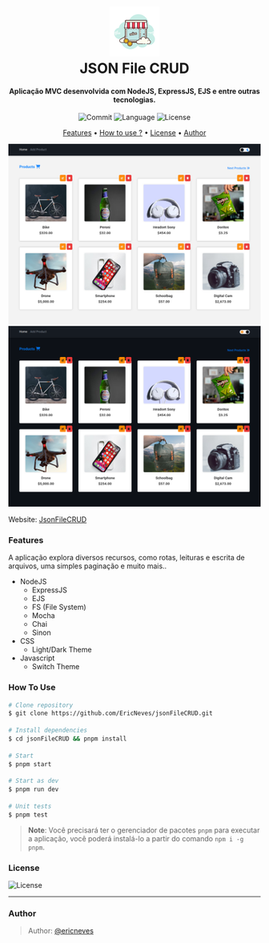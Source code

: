 
<h1 align="center">
  <br>
  <img src=".github/icon.png">
  <br>
  JSON File CRUD 
  <br>
</h1>

<h4 align="center">Aplicação MVC desenvolvida com NodeJS, ExpressJS, EJS e entre outras tecnologias.</h4>

<p align="center">
  <img src="https://img.shields.io/github/last-commit/ericneves/jsonFileCRUD?style=flat-square" alt="Commit">
  <img src="https://img.shields.io/github/languages/top/ericneves/jsonFileCRUD?color=orange&style=flat-square" alt="Language">
  <img src="https://img.shields.io/github/license/ericneves/jsonfileCRUD?style=flat-square&logo=github" alt="License">
</p>

<p align="center">
  <a href="#features">Features</a> •
  <a href="#how-to-use">How to use ?</a> •
  <a href="#license">License</a> •
  <a href="#author">Author</a>
</p>

![screenshot](.github/screenshotA.png)
![screenshot](.github/screenshotB.png)

Website: [JsonFileCRUD](https://jsonfilecrud.onrender.com/)

### Features

A aplicação explora diversos recursos, como rotas, leituras e escrita de arquivos, uma simples paginação e muito mais..

* NodeJS
  - ExpressJS
  - EJS
  - FS (File System)
  - Mocha 
  - Chai
  - Sinon
* CSS
  - Light/Dark Theme
* Javascript
  - Switch Theme

### How To Use

```bash
# Clone repository
$ git clone https://github.com/EricNeves/jsonFileCRUD.git

# Install dependencies
$ cd jsonFileCRUD && pnpm install 

# Start 
$ pnpm start

# Start as dev
$ pnpm run dev

# Unit tests
$ pnpm test

```
> **Note**:
> Você precisará ter o gerenciador de pacotes `pnpm` para executar a aplicação, você poderá instalá-lo a partir do comando `npm i -g pnpm`.


### License

<img src="https://img.shields.io/github/license/ericneves/jsonfileCRUD?style=flat-square&logo=github" alt="License">

---

### Author
> Author: [@ericneves](https://www.instagram.com/ericneves_dev/) 
